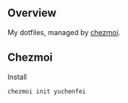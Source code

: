 ## Overview

My dotfiles, managed by [chezmoi](https://github.com/twpayne/chezmoi).

## Chezmoi

Install

    chezmoi init yuchenfei

